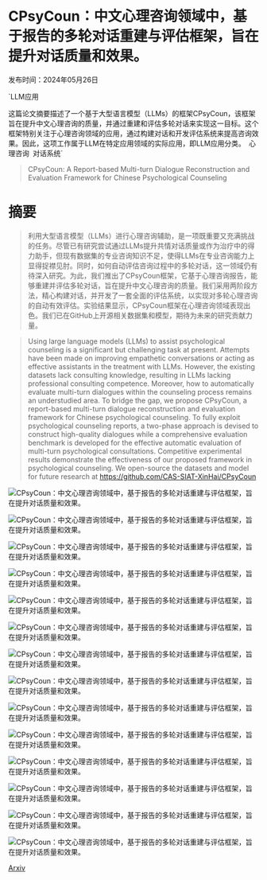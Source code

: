 # CPsyCoun：中文心理咨询领域中，基于报告的多轮对话重建与评估框架，旨在提升对话质量和效果。

发布时间：2024年05月26日

`LLM应用

这篇论文摘要描述了一个基于大型语言模型（LLMs）的框架CPsyCoun，该框架旨在提升中文心理咨询的质量，并通过重建和评估多轮对话来实现这一目标。这个框架特别关注于心理咨询领域的应用，通过构建对话和开发评估系统来提高咨询效果。因此，这项工作属于LLM在特定应用领域的实际应用，即LLM应用分类。` `心理咨询` `对话系统`

> CPsyCoun: A Report-based Multi-turn Dialogue Reconstruction and Evaluation Framework for Chinese Psychological Counseling

# 摘要

> 利用大型语言模型（LLMs）进行心理咨询辅助，是一项既重要又充满挑战的任务。尽管已有研究尝试通过LLMs提升共情对话质量或作为治疗中的得力助手，但现有数据集的专业咨询知识不足，使得LLMs在专业咨询能力上显得捉襟见肘。同时，如何自动评估咨询过程中的多轮对话，这一领域仍有待深入研究。为此，我们推出了CPsyCoun框架，它基于心理咨询报告，能够重建并评估多轮对话，旨在提升中文心理咨询的质量。我们采用两阶段方法，精心构建对话，并开发了一套全面的评估系统，以实现对多轮心理咨询的自动有效评估。实验结果显示，CPsyCoun框架在心理咨询领域表现出色。我们已在GitHub上开源相关数据集和模型，期待为未来的研究贡献力量。

> Using large language models (LLMs) to assist psychological counseling is a significant but challenging task at present. Attempts have been made on improving empathetic conversations or acting as effective assistants in the treatment with LLMs. However, the existing datasets lack consulting knowledge, resulting in LLMs lacking professional consulting competence. Moreover, how to automatically evaluate multi-turn dialogues within the counseling process remains an understudied area. To bridge the gap, we propose CPsyCoun, a report-based multi-turn dialogue reconstruction and evaluation framework for Chinese psychological counseling. To fully exploit psychological counseling reports, a two-phase approach is devised to construct high-quality dialogues while a comprehensive evaluation benchmark is developed for the effective automatic evaluation of multi-turn psychological consultations. Competitive experimental results demonstrate the effectiveness of our proposed framework in psychological counseling. We open-source the datasets and model for future research at https://github.com/CAS-SIAT-XinHai/CPsyCoun

![CPsyCoun：中文心理咨询领域中，基于报告的多轮对话重建与评估框架，旨在提升对话质量和效果。](../../../paper_images/2405.16433/x1.png)

![CPsyCoun：中文心理咨询领域中，基于报告的多轮对话重建与评估框架，旨在提升对话质量和效果。](../../../paper_images/2405.16433/x2.png)

![CPsyCoun：中文心理咨询领域中，基于报告的多轮对话重建与评估框架，旨在提升对话质量和效果。](../../../paper_images/2405.16433/x3.png)

![CPsyCoun：中文心理咨询领域中，基于报告的多轮对话重建与评估框架，旨在提升对话质量和效果。](../../../paper_images/2405.16433/x4.png)

![CPsyCoun：中文心理咨询领域中，基于报告的多轮对话重建与评估框架，旨在提升对话质量和效果。](../../../paper_images/2405.16433/x5.png)

![CPsyCoun：中文心理咨询领域中，基于报告的多轮对话重建与评估框架，旨在提升对话质量和效果。](../../../paper_images/2405.16433/x6.png)

![CPsyCoun：中文心理咨询领域中，基于报告的多轮对话重建与评估框架，旨在提升对话质量和效果。](../../../paper_images/2405.16433/x7.png)

![CPsyCoun：中文心理咨询领域中，基于报告的多轮对话重建与评估框架，旨在提升对话质量和效果。](../../../paper_images/2405.16433/x8.png)

![CPsyCoun：中文心理咨询领域中，基于报告的多轮对话重建与评估框架，旨在提升对话质量和效果。](../../../paper_images/2405.16433/x9.png)

![CPsyCoun：中文心理咨询领域中，基于报告的多轮对话重建与评估框架，旨在提升对话质量和效果。](../../../paper_images/2405.16433/x10.png)

![CPsyCoun：中文心理咨询领域中，基于报告的多轮对话重建与评估框架，旨在提升对话质量和效果。](../../../paper_images/2405.16433/x11.png)

![CPsyCoun：中文心理咨询领域中，基于报告的多轮对话重建与评估框架，旨在提升对话质量和效果。](../../../paper_images/2405.16433/x12.png)

![CPsyCoun：中文心理咨询领域中，基于报告的多轮对话重建与评估框架，旨在提升对话质量和效果。](../../../paper_images/2405.16433/x13.png)

![CPsyCoun：中文心理咨询领域中，基于报告的多轮对话重建与评估框架，旨在提升对话质量和效果。](../../../paper_images/2405.16433/x14.png)

[Arxiv](https://arxiv.org/abs/2405.16433)